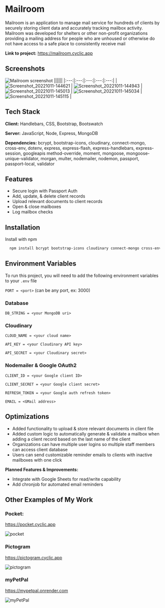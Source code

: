 
# Mailroom

Mailroom is an application to manage mail service for hundreds of clients by securely storing client data and accurately tracking mailbox activity. Mailroom was developed for shelters or other non-profit organizations providing a mailing address for people who are unhoused or otherwise do not have access to a safe place to consistently receive mail

**Link to project:** https://mailroom.cyclic.app

## Screenshots

![Mailroom screenshot](https://user-images.githubusercontent.com/101529105/190074645-af766088-cf3d-4498-a887-2f661b650239.png)
||||||
|:---:|:---:|:---:|:---:|:---:|
| ![Screenshot_20221011-144621](https://user-images.githubusercontent.com/101529105/195205549-a96f6ce2-8e3b-4b2f-98a7-3d464a6b17eb.png) | ![Screenshot_20221011-144943](https://user-images.githubusercontent.com/101529105/195205553-1d942ec0-d279-451a-a097-ce53c591e74b.png) | ![Screenshot_20221011-145013](https://user-images.githubusercontent.com/101529105/195205555-c3291027-d111-45fd-aff5-eb47925fe6b4.png) | ![Screenshot_20221011-145034](https://user-images.githubusercontent.com/101529105/195205556-4d9b98c1-4857-4fa7-99f9-f0a897e41f13.png) | ![Screenshot_20221011-145115](https://user-images.githubusercontent.com/101529105/195205559-53a0792a-c7a5-46f3-b723-539103c7b62a.png) |

## Tech Stack

**Client:** Handlebars, CSS, Bootstrap, Bootswatch

**Server:** JavaScript, Node, Express, MongoDB

**Dependencies:** bcrypt, bootstrap-icons, cloudinary, connect-mongo, cross-env, dotenv, express, express-flash, express-handlebars, express-session, googleapis method-override, moment, mongoose, mongoose-unique-validator, morgan, multer, nodemailer, nodemon, passport, passport-local, validator

## Features

- Secure login with Passport Auth
- Add, update, & delete client records
- Upload relevant documents to client records
- Open & close mailboxes
- Log mailbox checks

## Installation

Install with npm

```bash
  npm install bcrypt bootstrap-icons cloudinary connect-mongo cross-env dotenv express express-flash express-handlebars express-session googleapis method-override moment mongoose mongoose-unique-validator morgan multer nodemailer nodemon passport passport-local validator
```
## Environment Variables

To run this project, you will need to add the following environment variables to your `.env` file

`PORT = <port>` (can be any port, ex: 3000)

### Database

`DB_STRING = <your MongoDB uri>`

### Cloudinary

`CLOUD_NAME = <your cloud name>`

`API_KEY = <your Cloudinary API key>`

`API_SECRET = <your Cloudinary secret>`

### Nodemailer & Google OAuth2

`CLIENT_ID = <your Google client ID>`

`CLIENT_SECRET = <your Google client secret>`

`REFRESH_TOKEN = <your Google auth refresh token>`

`EMAIL = <GMail address>`

## Optimizations

- Added functionality to upload & store relevant documents in client file
- Added custom logic to automatically generate & validate a mailbox when adding a client record based on the last name of the client
- Organizations can have multiple user logins so multiple staff members can access client database
- Users can send customizable reminder emails to clients with inactive mailboxes with one click

**Planned Features & Improvements:**

- Integrate with Google Sheets for read/write capability
- Add chronjob for automated email reminders

## Other Examples of My Work

### Pocket:
https://pocket.cyclic.app

![pocket](https://user-images.githubusercontent.com/101529105/195203986-95c3d4ef-54b7-40cf-bde7-a8708bb7f53a.png)

### Pictogram
https://pictogram.cyclic.app

![pictogram](https://user-images.githubusercontent.com/101529105/195203985-938d761f-2c6a-4bc7-9b08-1b32cc28b610.png)

### myPetPal
https://mypetpal.onrender.com

![myPetPal](https://user-images.githubusercontent.com/101529105/195203978-398ed8da-ccda-4c21-81c0-5975f135af93.png)
